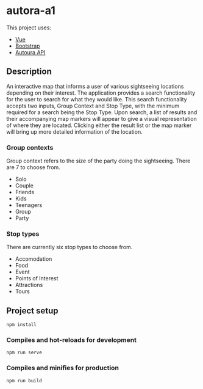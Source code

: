 # autora-a1

This project uses:
* [Vue](https://vuejs.org/)
* [Bootstrap](https://getbootstrap.com/)
* [Autoura API](https://github.com/Autoura/API/blob/master/readme.md)

## Description

An interactive map that informs a user of various sightseeing locations depending on their interest.
The application provides a search functionality for the user to search for what they would like.
This search functionality accepts two inputs, Group Context and Stop Type, with the minimum required
for a search being the Stop Type. Upon search, a list of results and their accompanying map markers will appear to give a visual representation of where they are located. Clicking either the result list or the map marker will bring up more detailed information of the location.  

### Group contexts

Group context refers to the size of the party doing the sightseeing. There are 7 to choose from.

* Solo
* Couple
* Friends
* Kids
* Teenagers
* Group
* Party

### Stop types

There are currently six stop types to choose from. 

* Accomodation
* Food
* Event
* Points of Interest
* Attractions
* Tours

## Project setup
```
npm install
```

### Compiles and hot-reloads for development
```
npm run serve
```

### Compiles and minifies for production
```
npm run build
```


